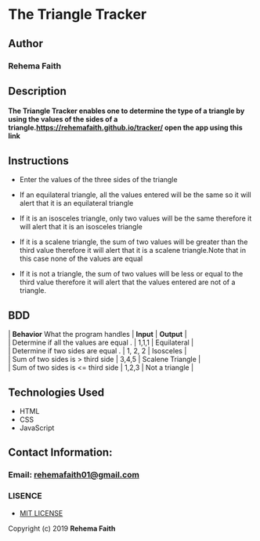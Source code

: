 # The Triangle Tracker  
## Author  
### Rehema Faith

## Description  
#### The Triangle Tracker enables one to determine the type of a triangle by using the values of the sides of a triangle.https://rehemafaith.github.io/tracker/ open the app using this link   
## Instructions  
* Enter the values of the three sides of the triangle
* If an equilateral triangle, all the values entered will be the same so it will alert that it is an equilateral triangle

* If it is an isosceles triangle, only two values will be the same therefore it will alert that it is an isosceles triangle

* If it is a scalene triangle, the sum of two values will be greater than the third value therefore it will alert that it is a scalene triangle.Note that in this case none of the values are equal

* If it is not a triangle, the sum of two values will be less or equal to the third value therefore it will alert that the values entered are not of a triangle. 

## BDD
| **Behavior** What the program handles | **Input** | **Output** |   
| Determine if all the values are equal . | 1,1,1     | Equilateral       |  
| Determine if two sides are equal .  | 1, 2, 2 | Isosceles  |   
| Sum of two sides is >  third side | 3,4,5 | Scalene Triangle  |  
| Sum of two sides is <= third side | 1,2,3 | Not a triangle |  
                
## Technologies Used  

* HTML
* CSS
* JavaScript  
## Contact Information:  
### Email: rehemafaith01@gmail.com

### LISENCE
* [MIT LICENSE](LISENCE)

Copyright (c) 2019 **Rehema Faith**
                
                
               
  
  
  
  


  
  
